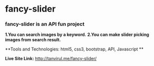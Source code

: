 # fancy-slider

### fancy-slider is an API fun project

**1.You can search images by a keyword.**
**2.You can make slider picking images from search result.**

**Tools and Technologies: html5, css3, bootstrap, API, Javascript **

**Live Site Link:** http://tanvirul.me/fancy-slider/


